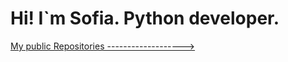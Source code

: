 # Hi! I`m Sofia. Python developer.
[My public Repositories ------------------->](https://github.com/sofiiila/sofiiila/blob/main/content_table.md)
